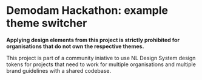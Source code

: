 # Demodam Hackathon: example theme switcher

**Applying design elements from this project is strictly prohibited for organisations that do not own the respective themes.**

This project is part of a community iniative to use NL Design System design tokens for projects that need to work for multiple organisations and multiple brand guidelines with a shared codebase.
